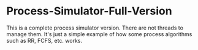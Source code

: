 # Process-Simulator-Full-Version

This is a complete process simulator version. There are not threads to manage them. It's just a simple example of how some process algorithms such as RR, FCFS, etc. works.
